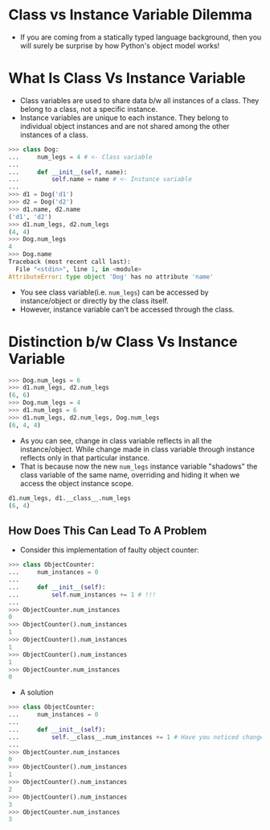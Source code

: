 # Class vs Instance Variable Dilemma

- If you are coming from a statically typed language background, then you will surely be surprise by how Python's object model works!

# What Is Class Vs Instance Variable
- Class variables are used to share data b/w all instances of a class. They belong to a class, not a specific instance.
- Instance variables are unique to each instance. They belong to individual object instances and are not shared
among the other instances of a class.
```python
>>> class Dog:
...     num_legs = 4 # <- Class variable
...     
...     def __init__(self, name):
...         self.name = name # <- Instance variable
... 
>>> d1 = Dog('d1')
>>> d2 = Dog('d2')
>>> d1.name, d2.name
('d1', 'd2')
>>> d1.num_legs, d2.num_legs
(4, 4)
>>> Dog.num_legs
4
>>> Dog.name
Traceback (most recent call last):
  File "<stdin>", line 1, in <module>
AttributeError: type object 'Dog' has no attribute 'name'
```
- You see class variable(i.e. `num_legs`) can be accessed by instance/object or directly by the class itself.
- However, instance variable can't be accessed through the class.
  
# Distinction b/w Class Vs Instance Variable
```python
>>> Dog.num_legs = 6
>>> d1.num_legs, d2.num_legs
(6, 6)
>>> Dog.num_legs = 4
>>> d1.num_legs = 6
>>> d1.num_legs, d2.num_legs, Dog.num_legs
(6, 4, 4)
```
- As you can see, change in class variable reflects in all the instance/object. While change made in class variable through instance reflects only in that particular instance.
- That is because now the new `num_legs` instance variable "shadows" the class variable of the same name, overriding and hiding it when we access the object instance scope.
```python
d1.num_legs, d1.__class__.num_legs
(6, 4)
```

## How Does This Can Lead To A Problem
- Consider this implementation of faulty object counter:
```python
>>> class ObjectCounter:
...     num_instances = 0
...     
...     def __init__(self):
...         self.num_instances += 1 # !!!
... 
>>> ObjectCounter.num_instances
0
>>> ObjectCounter().num_instances
1
>>> ObjectCounter().num_instances
1
>>> ObjectCounter().num_instances
1
>>> ObjectCounter.num_instances   
0
```
- A solution
```python
>>> class ObjectCounter:
...     num_instances = 0
...     
...     def __init__(self):
...         self.__class__.num_instances += 1 # Have you noticed change?
... 
>>> ObjectCounter.num_instances
0
>>> ObjectCounter().num_instances
1
>>> ObjectCounter().num_instances
2
>>> ObjectCounter().num_instances
3
>>> ObjectCounter.num_instances   
3
```

